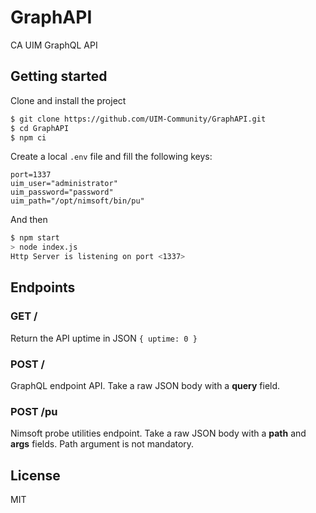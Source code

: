 # GraphAPI
CA UIM GraphQL API

## Getting started
Clone and install the project
```bash
$ git clone https://github.com/UIM-Community/GraphAPI.git
$ cd GraphAPI
$ npm ci
```

Create a local `.env` file and fill the following keys:
```
port=1337
uim_user="administrator"
uim_password="password"
uim_path="/opt/nimsoft/bin/pu"
```

And then
```bash
$ npm start
> node index.js
Http Server is listening on port <1337>
```

## Endpoints

### GET /
Return the API uptime in JSON `{ uptime: 0 }`

### POST /
GraphQL endpoint API. Take a raw JSON body with a **query** field.

### POST /pu
Nimsoft probe utilities endpoint. Take a raw JSON body with a **path** and **args** fields. Path argument is not mandatory.

## License
MIT
